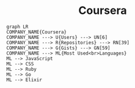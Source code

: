 <h1 align="center">Coursera</h1>

```mermaid
graph LR
COMPANY_NAME{Coursera}
COMPANY_NAME ---> U{Users} ---> UN[6]
COMPANY_NAME ---> R{Repositories} ---> RN[39]
COMPANY_NAME ---> G{Gists} ---> GN[59]
COMPANY_NAME ---> ML{Most Used<br>Languages}
ML --> JavaScript
ML --> CSS
ML --> Ruby
ML --> Go
ML --> Elixir
```
